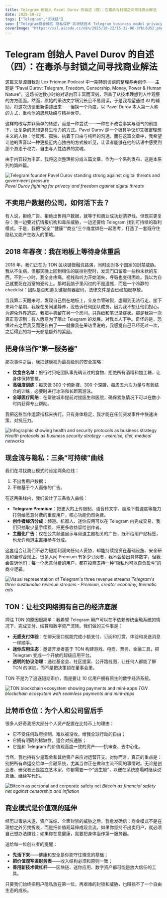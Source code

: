 ```yaml
---
title: Telegram 创始人 Pavel Durov 的自述（四）：在毒杀与封锁之间寻找商业解法
date: 2025-10-22
tags: ["Telegram","区块链"]
seo: ["Telegram商业模式 隐私保护 区块链技术 Telegram business model privacy protection blockchain technology","Pavel Durov 毒杀事件 创业安全 Pavel Durov poisoning incident entrepreneurial security","TON区块链 去中心化社交网络 TON blockchain decentralized social network","比特币投资 数字资产配置 Bitcoin investment digital asset allocation","创作者经济 隐私变现 creator economy privacy monetization"]
coverImage: "https://ssl.aicode.cc/n8n/2025/10-22/15-32-06-3YbL6U52.png"
---
```

# Telegram 创始人 Pavel Durov 的自述（四）：在毒杀与封锁之间寻找商业解法

这篇文章源自我对 Lex Fridman Podcast 中一期特别访谈的整理与再创作——主题是 “Pavel Durov: Telegram, Freedom, Censorship, Money, Power & Human Nature”。这场长达数小时的对话内容丰富而深刻，涵盖了从技术理想到人性观察的方方面面。然而，原始的采访文字稿冗长且不易阅读，于是我希望通过 AI 的辅助，将这次访谈重新讲述出来——但换一个角度，以 Pavel Durov 本人第一人称 的方式，重构他的思想脉络与精神世界。

这样的改写并非简单的转述，而是一种尝试——一种在不改变事实与语气的前提下，让复杂的思想更具生命力的方式。Pavel Durov 是一个极具争议却又极富理想主义的人物：他反叛、孤独、执着于自由与纯粹的沟通。而在这篇文章中，我希望让他的声音以一种更接近内心独白的方式被听见，让读者能够在他的话语中感受到那个游走于权力、自由与人性边界的灵魂。

由于内容较为丰富，我将这次整理拆分成五篇文章，作为一个系列发布，这是本系列的第四篇。

![Telegram founder Pavel Durov standing strong against digital threats and government pressure](https://ssl.aicode.cc/n8n/2025/10-22/15-32-06-3YbL6U52.png)
*Pavel Durov fighting for privacy and freedom against digital threats*

## 不卖用户数据的公司，如何活下去？
有人说，拒绝广告、拒绝出售用户数据，就等于和商业成功划清界线。但现实更复杂：我一边要对抗情报机构和毒杀威胁，一边还要给 Telegram 找到可持续的盈利模式。于是，我把“安全”“健康”“商业”三个维度绑在一起思考，打造了一套既守住隐私又能产生收入的策略。

## 2018 年春夜：我在地板上等待身体重启
2018 年，我们正在为 TON 区块链做融资路演，同时面对多个国家的封禁威胁。我从不生病，但那天晚上回到租住的联排别墅时，发现门口留着一些粉末状的东西。不到一小时，我全身疼痛，视线和听力开始消失，呼吸也变得困难。我以为自己就要死在浴室的瓷砖上。那时我脑子里闪过的不是遗憾，而是一个冷静的 checklist：团队是否知道关键服务器密码，法律文件是否已经加密存放。

当我第二天醒来时，发现自己倒在地板上，全身血管破裂，虚弱到无法行走。接下来两个星期，我躲在房间里静养，没告诉任何团队成员，因为我不想让他们担心。为避免外界追踪，我把手机留在另一个房间，只靠纸和笔记录症状。那是我第一次真正意识到：有人愿意为了阻止 Telegram 的发展，对我本人下手。奇怪的是，恐惧过去之后我反而更自由了——就像我在采访里说的，我感觉自己已经死过一次，之后得到的每一天都是额外的奖励。

## 把身体当作“第一服务器”
那次事件之后，我把健康视为最高级别的安全策略：
- **饮食白名单**：旅行时只吃团队事先确认过的食物，拒绝所有酒精和加工糖，让身体保持警觉。
- **高强度训练**：每天做 300 个俯卧撑、300 个深蹲，每周五六次力量与有氧结合的训练，必要时进行冰浴和长距离游泳。
- **全球医疗网络**：在常驻城市提前对接医生和医院，确保紧急情况下可以在数小时内获得专业帮助。

我把这些当作运营指标来执行。只有身体稳定，我才能在任何突发事件中快速决策、对抗压力。

![Infographic showing health and security protocols as business strategy](https://ssl.aicode.cc/n8n/2025/10-22/15-32-49-7rk2Qp7P.png)
*Health protocols as business security strategy - exercise, diet, medical networks*

## 现金流与隐私：三条“可持续”曲线
我们在寻找商业模式时设定两条红线：
1. 不出售用户数据；
2. 不做基于个人画像的广告。

在这两条线内，我们设计了三条收入曲线：
- **Telegram Premium**：把更大的上传限制、语音转文字、超级下载速度等能力打包给愿意付费的重度用户，核心功能仍然免费。
- **创作者经济分成**：频道、机器人、迷你应用可以在 Telegram 内完成交易，我们只抽取少量手续费，把更多收益留给创作者。
- **主题化广告**：仅在公共频道展示与频道主题相关的广告，既不给用户贴标签，也允许频道主直接参与分成。

这套组合让我们不必为短期利润向任何人妥协，却能持续投资在基础设施、安全研发和全球合规上。很多人问 Premium 有多少订阅者，我不会给出具体数字，但我会告诉他们：每一个愿意付费的用户，都在投票支持一种“隐私也可以自负盈亏”的商业逻辑。

![Visual representation of Telegram's three revenue streams](https://ssl.aicode.cc/n8n/2025/10-22/15-32-49-TVDJjDf7.png)
*Telegram's three sustainable revenue streams - Premium, creator economy, thematic ads*

## TON：让社交网络拥有自己的经济底层
押注 TON 的原因很简单：我希望 Telegram 用户可以在不依赖传统金融系统的情况下，完成支付、结算和数字资产流转。我们做的三件事是：
- **无感支付体验**：在聊天窗口就能完成小额支付、订阅和打赏，体验和发送消息一样顺手。
- **迷你应用生态**：邀请开发者基于 TON 构建游戏、电商、票务、金融工具，把 Telegram 变成一个开放的超级应用平台。
- **透明的协议治理**：通过基金会、社区提案、公开路线图，让任何人都能了解 TON 的演进，而不是把决策锁在董事会里。

TON 不是为了追逐短期币价，而是要让 10 亿用户拥有原生的数字经济系统。

![TON blockchain ecosystem showing payments and mini-apps](https://ssl.aicode.cc/n8n/2025/10-22/15-32-49-TL5P6B1p.png)
*TON blockchain ecosystem with seamless payments and mini-apps*

## 比特币仓位：为个人和公司留后手
很多人好奇我把大部分个人资产配置在比特币上的理由：
- 它不受任何政府控制，难以被没收，给我全球行动的自由；
- 它拥有明确的稀缺性，适合对抗通胀；
- 它是和 Telegram 的价值观高度一致的资产——抗审查、去中心化。

当然，我也持有少量现金和其他资产来应对运营开支。对你而言，真正的重点是：别把所有命运交给单一金融系统，尤其当你正在做和主流不同的事情时。无论是创业者、研究者还是独立艺术家，你都需要一个“逃生舱”，以便在系统崩塌时继续说真话、继续写代码。

![Bitcoin as personal and corporate safety net](https://ssl.aicode.cc/n8n/2025/10-22/15-32-49-LN169C6Z.png)
*Bitcoin as financial safety net against censorship and inflation*

## 商业模式是价值观的延伸
经历过毒杀未遂、资产冻结、全面封禁的威胁之后，我愈发确信：商业模式不是在理想之外另找折衷，而是把价值观延伸成现金流。如果你坚持不出卖用户，就必须自己想办法赚钱；如果你在意健康，就要把身体当作第一服务器。

送给每一位创业者的提醒：
- **先活下来**——健康和安全是你能守住理念的基础；
- **把价值观写进财务表**——收入结构必须和原则一致；
- **善用新技术做杠杆**——区块链、迷你应用、数字资产都可能是放大信任的工具。

只要我们始终把用户隐私放在第一位，再艰难的封锁和威胁，也阻挡不了一个自由生态的成长。
